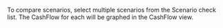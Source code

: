 To compare scenarios, select multiple scenarios from the Scenario check list. The CashFlow for each will be graphed in the CashFlow view.